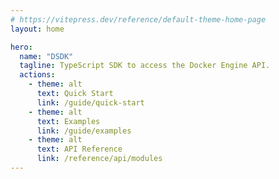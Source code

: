 ```yaml
---
# https://vitepress.dev/reference/default-theme-home-page
layout: home

hero:
  name: "DSDK"
  tagline: TypeScript SDK to access the Docker Engine API.
  actions:
    - theme: alt
      text: Quick Start
      link: /guide/quick-start
    - theme: alt
      text: Examples
      link: /guide/examples
    - theme: alt
      text: API Reference
      link: /reference/api/modules
---
```



